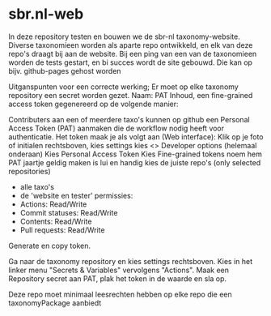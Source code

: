 # sbr.nl-web

In deze repository testen en bouwen we de sbr-nl taxonomy-website.
Diverse taxonomieen worden als aparte repo ontwikkeld, en elk van deze repo's draagt bij aan de website.
Bij een ping van een van de taxonomieen worden de tests gestart, en bi succes wordt de site gebouwd.
Die kan op bijv. github-pages gehost worden

Uitganspunten voor een correcte werking;
Er moet op elke taxonomy repository een secret worden gezet.
Naam: PAT
Inhoud, een fine-grained access token gegenereerd op de volgende manier:

Contributers aan een of meerdere taxo's kunnen op github een Personal Access Token (PAT) aanmaken die de workflow nodig heeft voor authenticatie.
Het token maak je als volgt aan (Web interface):
Klik op je foto of initialen rechtsboven,
kies settings 
kies <> Developer options (helemaal onderaan)
Kies Personal Access Token
Kies Fine-grained tokens
noem hem PAT
jaartje geldig maken is lui en handig
kies de juiste repo's (only selected repositories)
- alle taxo's
- de 'website en tester'
permissies:
- Actions: Read/Write
- Commit statuses: Read/Write
- Contents: Read/Write
- Pull requests: Read/Write

Generate en copy token.

Ga naar de taxonomy repository en kies settings rechtsboven. Kies in het linker menu "Secrets & Variables" vervolgens "Actions". Maak een Repository secret aan 
PAT, plak het token in de waarde en sla op. 

Deze repo moet minimaal leesrechten hebben op elke repo die een taxonomyPackage aanbiedt
